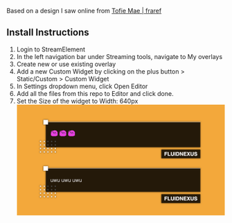 Based on a design I saw online from [Tofie Mae | fraref](https://twitter.com/TOFIEmusic)
## Install Instructions
1. Login to StreamElement
2. In the left navigation bar under Streaming tools, navigate to My overlays
3. Create new or use existing overlay
4. Add a new Custom Widget by clicking on the plus button > Static/Custom > Custom Widget
5. In Settings dropdown menu, click Open Editor
6. Add all the files from this repo to Editor and click done.
7. Set the Size of the widget to 
  Width: 640px
![Demo](widget.png)
